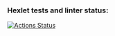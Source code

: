 ### Hexlet tests and linter status:
[![Actions Status](https://github.com/Data-Wan/backend-project-lvl1/workflows/hexlet-check/badge.svg)](https://github.com/Data-Wan/backend-project-lvl1/actions)